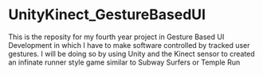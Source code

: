 # UnityKinect_GestureBasedUI

This is the reposity for my fourth year project in Gesture Based UI Development in which I have to make software controlled by tracked user gestures. I will be doing so by using Unity and the Kinect sensor to created an infinate runner style game similar to Subway Surfers or Temple Run
